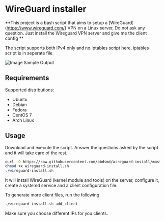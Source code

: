 # WireGuard installer

**This project is a bash script that aims to setup a [WireGuard]
(https://www.wireguard.com/) VPN on a Linux server, 
Do not ask any question.
Just install the Wireguard VPN server and give me the client config **

The script supports both IPv4 only and no iptables script here. iptables script is in seperate file.

![Image Sample Output](https://github.com/abdsmd/wireguard-install/raw/master/download.png)


## Requirements

Supported distributions:

- Ubuntu
- Debian
- Fedora
- CentOS 7
- Arch Linux


## Usage

Download and execute the script. Answer the questions asked by the script and it will take care of the rest.

```bash
curl -O https://raw.githubusercontent.com/abdsmd/wireguard-install/master/wireguard-install.sh
chmod +x wireguard-install.sh
./wireguard-install.sh
```

It will install WireGuard (kernel module and tools) on the server, configure it, create a systemd service and a client configuration file.

To generate more client files, run the following:

```sh
./wireguard-install.sh add_client
```

Make sure you choose different IPs for you clients.

